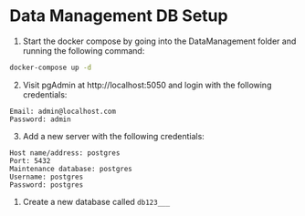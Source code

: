 # Data Management DB Setup

1. Start the docker compose by going into the DataManagement folder and running the following command:
```bash
docker-compose up -d
```

2. Visit pgAdmin at http://localhost:5050 and login with the following credentials:
```
Email: admin@localhost.com
Password: admin
```

3. Add a new server with the following credentials:
```
Host name/address: postgres
Port: 5432
Maintenance database: postgres
Username: postgres
Password: postgres
```

1. Create a new database called `db123___`